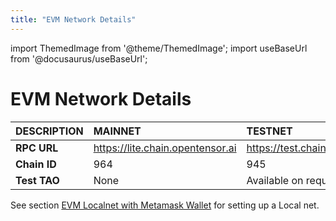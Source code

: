 ```yaml
---
title: "EVM Network Details"
---
```


import ThemedImage from '@theme/ThemedImage';
import useBaseUrl from '@docusaurus/useBaseUrl';

# EVM Network Details

| DESCRIPTION          | MAINNET                             | TESTNET                              | LOCALNET                 |
|:---------------------|:------------------------------------|:-------------------------------------|:-------------------------|
| **RPC URL**          | https://lite.chain.opentensor.ai    | https://test.chain.opentensor.ai     | http://localhost:9944    |
| **Chain ID**         | 964                                 | 945                                  | _see below_              |
| **Test TAO**         | None                                | Available on request                 | Use Alice account        |


See section [EVM Localnet with Metamask Wallet](./evm-localnet-with-metamask-wallet.md) for setting up a Local net.
